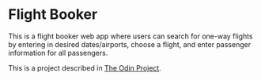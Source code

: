 # Flight Booker

This is a flight booker web app where users can search for one-way flights by
entering in desired dates/airports, choose a flight, and enter passenger
information for all passengers. 

This is a project described in [The Odin Project](http://www.theodinproject.com/courses/ruby-on-rails/lessons/building-advanced-forms).